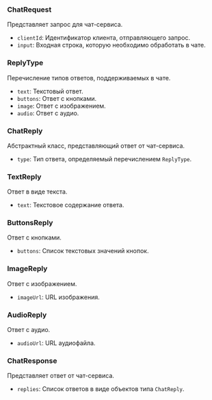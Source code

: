 ### ChatRequest
Представляет запрос для чат-сервиса.

- `clientId`: Идентификатор клиента, отправляющего запрос.
- `input`: Входная строка, которую необходимо обработать в чате.

### ReplyType
Перечисление типов ответов, поддерживаемых в чате.

- `text`: Текстовый ответ.
- `buttons`: Ответ с кнопками.
- `image`: Ответ с изображением.
- `audio`: Ответ с аудио.

### ChatReply
Абстрактный класс, представляющий ответ от чат-сервиса.

- `type`: Тип ответа, определяемый перечислением `ReplyType`.

### TextReply
Ответ в виде текста.

- `text`: Текстовое содержание ответа.

### ButtonsReply
Ответ с кнопками.

- `buttons`: Список текстовых значений кнопок.

### ImageReply
Ответ с изображением.

- `imageUrl`: URL изображения.

### AudioReply
Ответ с аудио.

- `audioUrl`: URL аудиофайла.

### ChatResponse
Представляет ответ от чат-сервиса.

- `replies`: Список ответов в виде объектов типа `ChatReply`.
